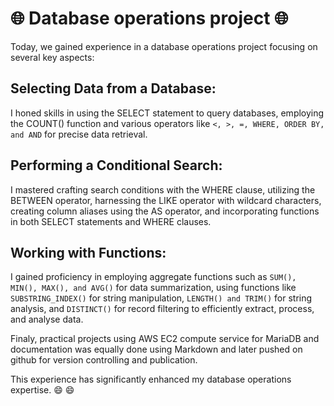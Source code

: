 # :globe_with_meridians: Database operations project :globe_with_meridians: 

Today, we gained experience in a database operations project focusing on several key aspects:

## Selecting Data from a Database:
 I honed skills in using the SELECT statement to query databases, employing the COUNT() function and various operators like ```<, >, =, WHERE, ORDER BY, and AND``` for precise data retrieval.

## Performing a Conditional Search:
I mastered crafting search conditions with the WHERE clause, utilizing the BETWEEN operator, harnessing the LIKE operator with wildcard characters, creating column aliases using the AS operator, and incorporating functions in both SELECT statements and WHERE clauses.

## Working with Functions:
I gained proficiency in employing aggregate functions such as ```SUM(), MIN(), MAX(), and AVG()``` for data summarization, using functions like ```SUBSTRING_INDEX()``` for string manipulation, ```LENGTH() and TRIM()``` for string analysis, and ```DISTINCT()``` for record filtering to efficiently extract, process, and analyse data.

Finaly, practical projects using AWS EC2 compute service for MariaDB and documentation was equally done using Markdown and later pushed on github for version controlling and publication.

This experience has significantly enhanced my database operations expertise.
:smile: :smile: 